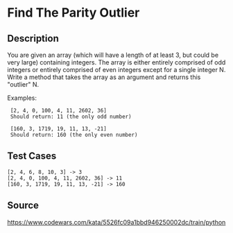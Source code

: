 # Find The Parity Outlier

## Description 

You are given an array (which will have a length of at least 3, but could be very large) containing integers. The array is either entirely comprised of odd integers or entirely comprised of even integers except for a single integer N. Write a method that takes the array as an argument and returns this "outlier" N.

Examples:

     [2, 4, 0, 100, 4, 11, 2602, 36]
     Should return: 11 (the only odd number)

     [160, 3, 1719, 19, 11, 13, -21]
     Should return: 160 (the only even number)

## Test Cases

    [2, 4, 6, 8, 10, 3] -> 3
    [2, 4, 0, 100, 4, 11, 2602, 36] -> 11
    [160, 3, 1719, 19, 11, 13, -21] -> 160

## Source
https://www.codewars.com/kata/5526fc09a1bbd946250002dc/train/python
